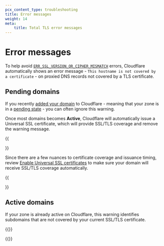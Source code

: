 ```yaml
---
pcx_content_type: troubleshooting
title: Error messages
weight: 14
meta:
    title: Total TLS error messages
---
```


# Error messages

To help avoid [`ERR_SSL_VERSION_OR_CIPHER_MISMATCH`](/ssl/troubleshooting/version-cipher-mismatch/) errors, Cloudflare automatically shows an error message - `This hostname is not covered by a certificate` - on proxied DNS records not covered by a TLS certificate.

## Pending domains

If you recently [added your domain](/fundamentals/get-started/setup/add-site/) to Cloudflare - meaning that your zone is in a [pending state](/dns/zone-setups/reference/domain-status/) - you can often ignore this warning.

Once most domains becomes **Active**, Cloudflare will automatically issue a Universal SSL certificate, which will provide SSL/TLS coverage and remove the warning message.

{{<Aside type="note">}}

Since there are a few nuances to certificate coverage and issuance timing, review [Enable Universal SSL certificates](/ssl/edge-certificates/universal-ssl/enable-universal-ssl/) to make sure your domain will receive SSL/TLS coverage automatically. 

{{</Aside>}}

## Active domains

If your zone is already active on Cloudflare, this warning identifies subdomains that are not covered by your current SSL/TLS certificate.

{{<render file="_ussl-limitations-table.md">}}

{{<render file="_ussl-limitations-solutions.md">}}
